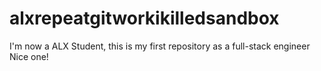 # alxrepeatgitworkikilledsandbox
I'm now a ALX Student, this is my first repository as a full-stack engineer
Nice one!
